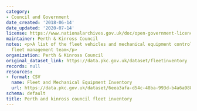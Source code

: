 ```yaml
---
category:
- Council and Government
date_created: '2018-06-14'
date_updated: '2020-07-14'
license: https://www.nationalarchives.gov.uk/doc/open-government-licence/version/3/
maintainer: Perth & Kinross Council
notes: <p>A list of the fleet vehicles and mechanical equipment controlled by the
  fleet management team</p>
organization: Perth & Kinross Council
original_dataset_link: https://data.pkc.gov.uk/dataset/fleetinventory
records: null
resources:
- format: CSV
  name: Fleet and Mechanical Equipment Inventory
  url: https://data.pkc.gov.uk/dataset/6eea3afa-d54c-48ba-993d-b4a6a988c549/resource/0931bcf2-4ef0-42ec-94d0-52f95e8eec54/download/fleetinventoryopendata.csv
schema: default
title: Perth and kinross council fleet inventory
---
```

